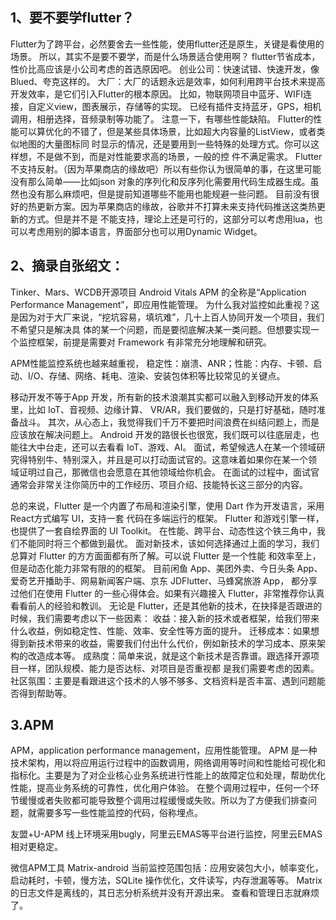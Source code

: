 ## 1、要不要学flutter？
Flutter为了跨平台，必然要舍去一些性能，使用flutter还是原生，关键是看使用的场景。
所以，其实不是要不要学，而是什么场景适合使用啊？
flutter节省成本，性价比高应该是小公司考虑的首选原因吧。
创业公司：快速试错、快速开发，像Blued、夸克这样的。
大厂：大厂的话题永远是效率，如何利用跨平台技术来提高开发效率，是它们引入Flutter的根本原因。
比如，物联网项目中蓝牙、WIFI连接，自定义view，图表展示，存储等的实现。
已经有插件支持蓝牙，GPS，相机调用，相册选择，音频录制等功能了。
注意一下，有哪些性能缺陷。
Flutter的性能可以算优化的不错了，但是某些具体场景，比如超大内容量的ListView，或者类似地图的大量图标同
时显示的情况，还是要用到一些特殊的处理方式。你可以这样想，不是做不到，而是对性能要求高的场景，一般的控
件不满足需求。
Flutter不支持反射。（因为苹果商店的缘故吧）所以有些你认为很简单的事，在这里可能没有那么简单——比如json
对象的序列化和反序列化需要用代码生成器生成。虽然也没有那么麻烦吧，但是提前知道哪些不能用也能规避一些问题。
目前没有很好的热更新方案。因为苹果商店的缘故，谷歌并不打算未来支持代码推送这类热更新的方式。但是并不是
不能支持，理论上还是可行的，这部分可以考虑用lua，也可以考虑用别的脚本语言，界面部分也可以用Dynamic 
Widget。


## 2、摘录自张绍文：
Tinker、Mars、WCDB开源项目
Android Vitals
APM 的全称是“Application Performance Management”，即应用性能管理。
为什么我对监控如此重视？这是因为对于大厂来说，“挖坑容易，填坑难”，几十上百人协同开发一个项目，我们
不希望只是解决具 体的某一个问题，而是要彻底解决某一类问题。但想要实现一个监控框架，前提是需要对
Framework 有非常充分地理解和研究。

APM性能监控系统也越来越重视，
稳定性：崩溃、ANR；性能：内存、卡顿、启动、I/O、存储、网络、耗电、渲染、安装包体积等比较常见的关键点。

移动开发不等于App 开发，所有新的技术浪潮其实都可以融入到移动开发的体系里，比如 IoT、音视频、边缘计算、
VR/AR，我们要做的，只是打好基础，随时准备战斗。
其次，从心态上，我觉得我们千万不要把时间浪费在纠结问题上，而是应该放在解决问题上。
Android 开发的路很长也很宽，我们既可以往底层走，也能往大中台走，还可以去看看 IoT、游戏、AI。
面试，希望候选人在某一个领域研究得特别牛、特别深入，并且是可以打动面试官的。这意味着如果你在某一个领
域证明过自己，那微信也会愿意在其他领域给你机会。
在面试的过程中，面试官通常会非常关注你简历中的工作经历、项目介绍、技能特长这三部分的内容。

总的来说，Flutter 是一个内置了布局和渲染引擎，使用 Dart 作为开发语言，采用 React方式编写 UI，支持一套
代码在多端运行的框架。
Flutter 和游戏引擎一样，也提供了一套自绘界面的 UI Toolkit。
在性能、跨平台、动态性这个铁三角中，我们不能同时将三个都做到最优。
面对新技术，该如何选择通过上面的学习，我们总算对 Flutter 的方方面面都有所了解。可以说 Flutter 是一个性能
和效率至上，但是动态化能力非常有限的的框架。
目前闲鱼 App、美团外卖、今日头条 App、爱奇艺开播助手、网易新闻客户端、京东 JDFlutter、马蜂窝旅游 App，
都分享过他们在使用 Flutter 的一些心得体会。如果有兴趣接入 Flutter，非常推荐你认真看看前人的经验和教训。
无论是 Flutter，还是其他新的技术，在抉择是否跟进的时候，我们需要考虑以下一些因素：
收益：接入新的技术或者框架，给我们带来什么收益，例如稳定性、性能、效率、安全性等方面的提升。
迁移成本：如果想得到新技术带来的收益，需要我们付出什么代价，例如新技术的学习成本、原来架构的改造成本等。
成熟度：简单来说，就是这个新技术是否靠谱。跟选择开源项目一样，团队规模、能力是否达标、对项目是否重视都
是我们需要考虑的因素。 
社区氛围：主要是看跟进这个技术的人够不够多、文档资料是否丰富、遇到问题能否得到帮助等。

## 3.APM
APM，application performance management，应用性能管理。
APM 是一种技术架构，用以将应用运行过程中的函数调用，网络调用等时间和性能给可视化和指标化。主要是为了对企业核心业务系统进行性能上的故障定位和处理，帮助优化性能，提高业务系统的可靠性，优化用户体验。
在整个调用过程中，任何一个环节缓慢或者失败都可能导致整个调用过程缓慢或失败。所以为了方便我们排查问题，就需要多写一些性能监控的代码，俗称埋点。

友盟+U-APM
线上环境采用bugly，阿里云EMAS等平台进行监控，阿里云EMAS相对更稳定。

微信APM工具 Matrix-android
当前监控范围包括：应用安装包大小，帧率变化，启动耗时，卡顿，慢方法，SQLite 操作优化，文件读写，内存泄漏等等。
Matrix的日志文件是离线的，其日志分析系统并没有开源出来。
查看和管理日志就麻烦了。

